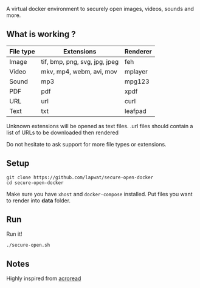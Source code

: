 A virtual docker environment to securely open images, videos, sounds and more.

## What is working ?

File type | Extensions | Renderer
--- | --- | ---
Image | tif, bmp, png, svg, jpg, jpeg | feh
Video | mkv, mp4, webm, avi, mov | mplayer
Sound | mp3 | mpg123
PDF | pdf | xpdf
URL | url | curl
Text | txt | leafpad

Unknown extensions will be opened as text files.
.url files should contain a list of URLs to be downloaded then rendered


Do not hesitate to ask support for more file types or extensions.

## Setup

```
git clone https://github.com/lapwat/secure-open-docker
cd secure-open-docker
```

Make sure you have `xhost` and `docker-compose` installed.
Put files you want to render into **data** folder.

## Run

Run it!

```
./secure-open.sh
```

## Notes

Highly inspired from [acroread](https://github.com/chrisdaish/docker-acroread)
